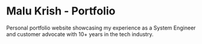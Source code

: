# Malu Krish - Portfolio

Personal portfolio website showcasing my experience as a System Engineer and customer advocate with 10+ years in the tech industry.

